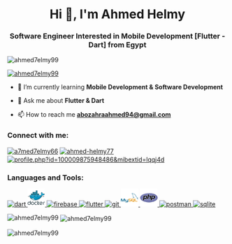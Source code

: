 <h1 align="center">Hi 👋, I'm Ahmed Helmy</h1>
<h3 align="center">Software Engineer Interested in Mobile Development [Flutter - Dart] from Egypt</h3>

<p align="left"> <img src="https://komarev.com/ghpvc/?username=ahmed7elmy99&label=Profile%20views&color=0e75b6&style=flat" alt="ahmed7elmy99" /> </p>

<p align="left"> <a href="https://github.com/ryo-ma/github-profile-trophy"><img src="https://github-profile-trophy.vercel.app/?username=ahmed7elmy99" alt="ahmed7elmy99" /></a> </p>

- 🌱 I’m currently learning **Mobile Development & Software Development**

- 💬 Ask me about **Flutter & Dart**

- 📫 How to reach me **abozahraahmed94@gmail.com**

<h3 align="left">Connect with me:</h3>
<p align="left">
<a href="https://twitter.com/a7med7elmy66" target="blank"><img align="center" src="https://raw.githubusercontent.com/rahuldkjain/github-profile-readme-generator/master/src/images/icons/Social/twitter.svg" alt="a7med7elmy66" height="30" width="40" /></a>
<a href="https://linkedin.com/in/ahmed-helmy77" target="blank"><img align="center" src="https://raw.githubusercontent.com/rahuldkjain/github-profile-readme-generator/master/src/images/icons/Social/linked-in-alt.svg" alt="ahmed-helmy77" height="30" width="40" /></a>
<a href="https://fb.com/profile.php?id=100009875948486&mibextid=lqqj4d" target="blank"><img align="center" src="https://raw.githubusercontent.com/rahuldkjain/github-profile-readme-generator/master/src/images/icons/Social/facebook.svg" alt="profile.php?id=100009875948486&mibextid=lqqj4d" height="30" width="40" /></a>
</p>

<h3 align="left">Languages and Tools:</h3>
<p align="left"> <a href="https://dart.dev" target="_blank" rel="noreferrer"> <img src="https://www.vectorlogo.zone/logos/dartlang/dartlang-icon.svg" alt="dart" width="40" height="40"/> </a> <a href="https://www.docker.com/" target="_blank" rel="noreferrer"> <img src="https://raw.githubusercontent.com/devicons/devicon/master/icons/docker/docker-original-wordmark.svg" alt="docker" width="40" height="40"/> </a> <a href="https://firebase.google.com/" target="_blank" rel="noreferrer"> <img src="https://www.vectorlogo.zone/logos/firebase/firebase-icon.svg" alt="firebase" width="40" height="40"/> </a> <a href="https://flutter.dev" target="_blank" rel="noreferrer"> <img src="https://www.vectorlogo.zone/logos/flutterio/flutterio-icon.svg" alt="flutter" width="40" height="40"/> </a> <a href="https://git-scm.com/" target="_blank" rel="noreferrer"> <img src="https://www.vectorlogo.zone/logos/git-scm/git-scm-icon.svg" alt="git" width="40" height="40"/> </a> <a href="https://www.mysql.com/" target="_blank" rel="noreferrer"> <img src="https://raw.githubusercontent.com/devicons/devicon/master/icons/mysql/mysql-original-wordmark.svg" alt="mysql" width="40" height="40"/> </a> <a href="https://www.php.net" target="_blank" rel="noreferrer"> <img src="https://raw.githubusercontent.com/devicons/devicon/master/icons/php/php-original.svg" alt="php" width="40" height="40"/> </a> <a href="https://postman.com" target="_blank" rel="noreferrer"> <img src="https://www.vectorlogo.zone/logos/getpostman/getpostman-icon.svg" alt="postman" width="40" height="40"/> </a> <a href="https://www.sqlite.org/" target="_blank" rel="noreferrer"> <img src="https://www.vectorlogo.zone/logos/sqlite/sqlite-icon.svg" alt="sqlite" width="40" height="40"/> </a> </p>

<p><img align="left" src="https://github-readme-stats.vercel.app/api/top-langs?username=ahmed7elmy99&show_icons=true&locale=en&layout=compact" alt="ahmed7elmy99" /></p>

<p>&nbsp;<img align="center" src="https://github-readme-stats.vercel.app/api?username=ahmed7elmy99&show_icons=true&locale=en" alt="ahmed7elmy99" /></p>

<p><img align="center" src="https://github-readme-streak-stats.herokuapp.com/?user=ahmed7elmy99&" alt="ahmed7elmy99" /></p>
